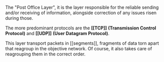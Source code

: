 The "Post Office Layer", it is the layer responsible for the reliable sending and/or receiving of information, alongside correction of any issues risen during those. 

The more predominant protocols are the **[[TCP]]** **(Transmission Control Protocol)** and **[[UDP]]** **(User Datagram Protocol)**. 

This layer transport packets in [[segments]], fragments of data torn apart that reagroup in the objective network. Of course, it also takes care of reagrouping them in the correct order. 